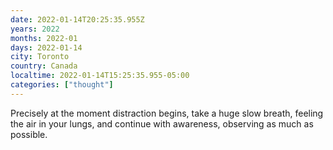 ```yaml
---
date: 2022-01-14T20:25:35.955Z
years: 2022
months: 2022-01
days: 2022-01-14
city: Toronto
country: Canada
localtime: 2022-01-14T15:25:35.955-05:00
categories: ["thought"]
---
```

Precisely at the moment distraction begins, take a huge slow breath, feeling the air in your lungs, and continue with awareness, observing as much as possible.
